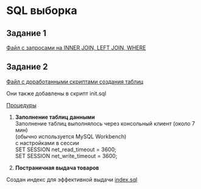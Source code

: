 # SQL выборка

## Задание 1
[Файл с запросами на INNER JOIN, LEFT JOIN, WHERE](https://github.com/elisad5791/otus-mysql/blob/main/hw11/queries.sql)

## Задание 2

[Файл с доработанными скриптами создания таблиц](https://github.com/elisad5791/otus-mysql/blob/main/hw11/extra_tables.sql)

Они также добавлены в скрипт init.sql

[Процедуры](https://github.com/elisad5791/otus-mysql/blob/main/hw11/procedures.sql)

1. **Заполнение таблиц данными**  
Заполнение таблиц выполнялось через консольный клиент (около 7 мин)  
(обычно используется MySQL Workbench)  
с настройками в сессии  
SET SESSION net_read_timeout = 3600;  
SET SESSION net_write_timeout = 3600;

2. **Постраничная выдача товаров**

Создан индекс для эффективной выдачи
[index.sql](https://github.com/elisad5791/otus-mysql/blob/main/hw11/index.sql)